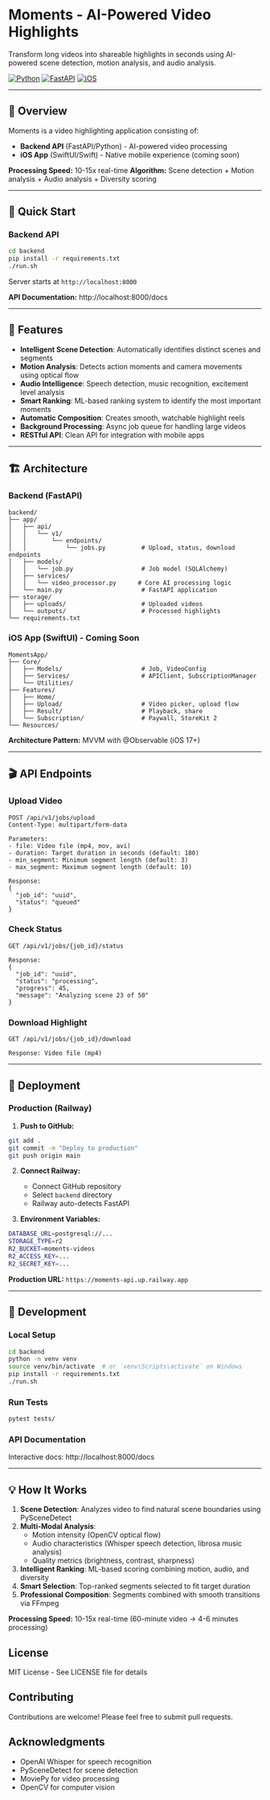 # Moments - AI-Powered Video Highlights

Transform long videos into shareable highlights in seconds using AI-powered scene detection, motion analysis, and audio analysis.

[![Python](https://img.shields.io/badge/python-3.10+-blue.svg)](https://www.python.org/downloads/)
[![FastAPI](https://img.shields.io/badge/FastAPI-0.104.1-green.svg)](https://fastapi.tiangolo.com/)
[![iOS](https://img.shields.io/badge/iOS-17.0+-black.svg)](https://developer.apple.com/ios/)

---

## 🎯 Overview

Moments is a video highlighting application consisting of:
- **Backend API** (FastAPI/Python) - AI-powered video processing
- **iOS App** (SwiftUI/Swift) - Native mobile experience (coming soon)

**Processing Speed:** 10-15x real-time
**Algorithm:** Scene detection + Motion analysis + Audio analysis + Diversity scoring

---

## 🚀 Quick Start

### Backend API

```bash
cd backend
pip install -r requirements.txt
./run.sh
```

Server starts at `http://localhost:8000`

**API Documentation:** http://localhost:8000/docs

---

## 📱 Features

- **Intelligent Scene Detection**: Automatically identifies distinct scenes and segments
- **Motion Analysis**: Detects action moments and camera movements using optical flow
- **Audio Intelligence**: Speech detection, music recognition, excitement level analysis
- **Smart Ranking**: ML-based ranking system to identify the most important moments
- **Automatic Composition**: Creates smooth, watchable highlight reels
- **Background Processing**: Async job queue for handling large videos
- **RESTful API**: Clean API for integration with mobile apps

---

## 🏗️ Architecture

### Backend (FastAPI)

```
backend/
├── app/
│   ├── api/
│   │   └── v1/
│   │       └── endpoints/
│   │           └── jobs.py          # Upload, status, download endpoints
│   ├── models/
│   │   └── job.py                   # Job model (SQLAlchemy)
│   ├── services/
│   │   └── video_processor.py      # Core AI processing logic
│   └── main.py                      # FastAPI application
├── storage/
│   ├── uploads/                     # Uploaded videos
│   └── outputs/                     # Processed highlights
└── requirements.txt
```

### iOS App (SwiftUI) - Coming Soon

```
MomentsApp/
├── Core/
│   ├── Models/                      # Job, VideoConfig
│   ├── Services/                    # APIClient, SubscriptionManager
│   └── Utilities/
├── Features/
│   ├── Home/
│   ├── Upload/                      # Video picker, upload flow
│   ├── Result/                      # Playback, share
│   └── Subscription/                # Paywall, StoreKit 2
└── Resources/
```

**Architecture Pattern:** MVVM with @Observable (iOS 17+)

---

## 🎬 API Endpoints

### Upload Video
```http
POST /api/v1/jobs/upload
Content-Type: multipart/form-data

Parameters:
- file: Video file (mp4, mov, avi)
- duration: Target duration in seconds (default: 180)
- min_segment: Minimum segment length (default: 3)
- max_segment: Maximum segment length (default: 10)

Response:
{
  "job_id": "uuid",
  "status": "queued"
}
```

### Check Status
```http
GET /api/v1/jobs/{job_id}/status

Response:
{
  "job_id": "uuid",
  "status": "processing",
  "progress": 45,
  "message": "Analyzing scene 23 of 50"
}
```

### Download Highlight
```http
GET /api/v1/jobs/{job_id}/download

Response: Video file (mp4)
```

---

## 🚀 Deployment

### Production (Railway)

1. **Push to GitHub:**
```bash
git add .
git commit -m "Deploy to production"
git push origin main
```

2. **Connect Railway:**
   - Connect GitHub repository
   - Select `backend` directory
   - Railway auto-detects FastAPI

3. **Environment Variables:**
```bash
DATABASE_URL=postgresql://...
STORAGE_TYPE=r2
R2_BUCKET=moments-videos
R2_ACCESS_KEY=...
R2_SECRET_KEY=...
```

**Production URL:** `https://moments-api.up.railway.app`

---

## 🔧 Development

### Local Setup

```bash
cd backend
python -m venv venv
source venv/bin/activate  # or `venv\Scripts\activate` on Windows
pip install -r requirements.txt
./run.sh
```

### Run Tests

```bash
pytest tests/
```

### API Documentation

Interactive docs: http://localhost:8000/docs

---

## 💡 How It Works

1. **Scene Detection**: Analyzes video to find natural scene boundaries using PySceneDetect
2. **Multi-Modal Analysis**:
   - Motion intensity (OpenCV optical flow)
   - Audio characteristics (Whisper speech detection, librosa music analysis)
   - Quality metrics (brightness, contrast, sharpness)
3. **Intelligent Ranking**: ML-based scoring combining motion, audio, and diversity
4. **Smart Selection**: Top-ranked segments selected to fit target duration
5. **Professional Composition**: Segments combined with smooth transitions via FFmpeg

**Processing Speed:** 10-15x real-time (60-minute video → 4-6 minutes processing)

## License

MIT License - See LICENSE file for details

## Contributing

Contributions are welcome! Please feel free to submit pull requests.

## Acknowledgments

- OpenAI Whisper for speech recognition
- PySceneDetect for scene detection
- MoviePy for video processing
- OpenCV for computer vision